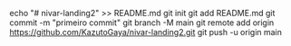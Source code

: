 echo "# nivar-landing2" >> README.md 
git init 
git add README.md 
git commit -m "primeiro commit" 
git branch -M main 
git remote add origin https://github.com/KazutoGaya/nivar-landing2.git
 git push -u origin main
